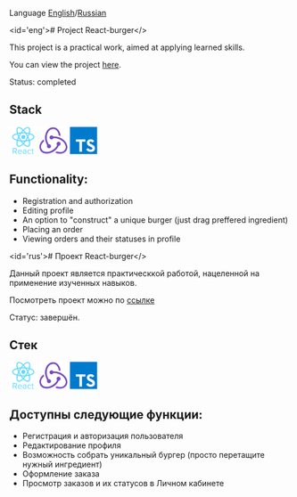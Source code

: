 Language <a href='#eng'>English</a>/<a href='#rus'>Russian</a>

<id='eng'># Project React-burger</>

This project is a practical work, aimed at applying learned skills.
<p>You can view the project <a href="https://danbka-taranbka.github.io/react-burger/">here</a>.</p>
Status: completed

## Stack
<div id="stackEng">
<img width="50" src="https://github.com/devicons/devicon/blob/master/icons/react/react-original-wordmark.svg">
<img width="50" src="https://github.com/devicons/devicon/blob/master/icons/redux/redux-original.svg">
<img width="50" src="https://github.com/devicons/devicon/blob/master/icons/typescript/typescript-original.svg">
</div>

## Functionality:
<ul>
  <li>Registration and authorization</li>
  <li>Editing profile</li>
  <li>An option to "construct" a unique burger (just drag preffered ingredient)</li>
  <li>Placing an order</li>
  <li>Viewing orders and their statuses in profile</li>
</ul>

<id='rus'># Проект React-burger</>

Данный проект является практическкой работой, нацеленной на применение изученных навыков.
<p>Посмотреть проект можно по <a href="https://danbka-taranbka.github.io/react-burger/">ссылке</a></p>
Статус: завершён.

## Стек
<div id="stackRus">
<img width="50" src="https://github.com/devicons/devicon/blob/master/icons/react/react-original-wordmark.svg">
<img width="50" src="https://github.com/devicons/devicon/blob/master/icons/redux/redux-original.svg">
<img width="50" src="https://github.com/devicons/devicon/blob/master/icons/typescript/typescript-original.svg">
</div>

## Доступны следующие функции:
<ul>
  <li>Регистрация и авторизация пользователя</li>
  <li>Редактирование профиля</li>
  <li>Возможность собрать уникальный бургер (просто перетащите нужный ингредиент)</li>
  <li>Оформление заказа</li>
  <li>Просмотр заказов и их статусов в Личном кабинете</li>
</ul>
